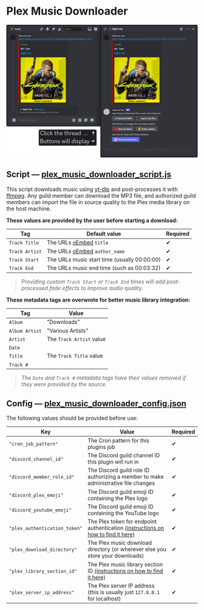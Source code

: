 # Plex Music Downloader

![Image preview](../assets/documentation/plex_music_downloader.png)

## Script — [plex_music_downloader_script.js](plex_music_downloader_script.js)

This script downloads music using [yt-dlp](https://github.com/yt-dlp/yt-dlp) and post-processes it with [ffmpeg](https://github.com/FFmpeg/FFmpeg). Any guild member can download the MP3 file, and authorized guild members can import the file in source quality to the Plex media library on the host machine.

**These values are provided by the user before starting a download:**

| Tag            | Default value                                        | Required |
| -------------- | ---------------------------------------------------- | -------- |
| `Track Title`  | The URLs [oEmbed](https://oembed.com/) `title`       | ✔        |
| `Track Artist` | The URLs [oEmbed](https://oembed.com/) `author_name` | ✔        |
| `Track Start`  | The URLs music start time (usually 00:00:00)         | ✔        |
| `Track End`    | The URLs music end time (such as 00:03:32)           | ✔        |

> _Providing custom `Track Start` or `Track End` times will add post-processed fade effects to improve audio quality._

**These metadata tags are overwrote for better music library integration:**

| Tag            | Value                    |
| -------------- | ------------------------ |
| `Album`        | "Downloads"              |
| `Album Artist` | "Various Artists"        |
| `Artist`       | The `Track Artist` value |
| `Date`         |                          |
| `Title`        | The `Track Title` value  |
| `Track #`      |                          |

> _The `Date` and `Track #` metadata tags have their values removed if they were provided by the source._

## Config — [plex_music_downloader_config.json](plex_music_downloader_config.json)

The following values should be provided before use:

| Key                           | Value                                                                                                                                                                        | Required |
| ----------------------------- | ---------------------------------------------------------------------------------------------------------------------------------------------------------------------------- | -------- |
| `"cron_job_pattern"`          | The Cron pattern for this plugins job                                                                                                                                        | ✔        |
| `"discord_channel_id"`        | The Discord guild channel ID this plugin will run in                                                                                                                         | ✔        |
| `"discord_member_role_id"`    | The Discord guild role ID authorizing a member to make administrative file changes                                                                                           | ✔        |
| `"discord_plex_emoji"`        | The Discord guild emoji ID containing the Plex logo                                                                                                                          | ✔        |
| `"discord_youtube_emoji"`     | The Discord guild emoji ID containing the YouTube logo                                                                                                                       | ✔        |
| `"plex_authentication_token"` | The Plex token for endpoint authentication [(instructions on how to find it here)](https://support.plex.tv/articles/204059436-finding-an-authentication-token-x-plex-token/) | ✔        |
| `"plex_download_directory"`   | The Plex music download directory (or wherever else you store your downloads)                                                                                                | ✔        |
| `"plex_library_section_id"`   | The Plex music library section ID [(instructions on how to find it here)](https://support.plex.tv/articles/201638786-plex-media-server-url-commands/)                        | ✔        |
| `"plex_server_ip_address"`    | The Plex server IP address (this is usually just `127.0.0.1` for localhost)                                                                                                  | ✔        |
